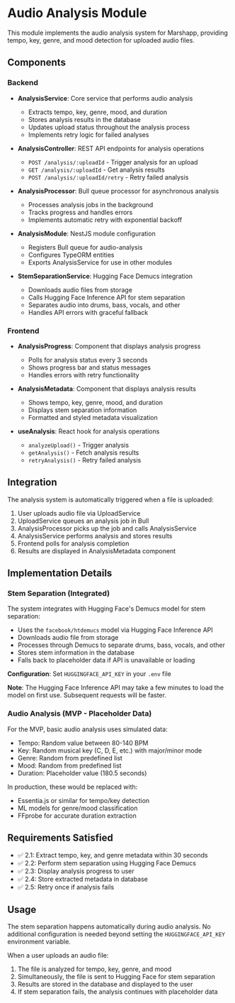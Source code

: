 # Audio Analysis Module

This module implements the audio analysis system for Marshapp, providing tempo, key, genre, and mood detection for uploaded audio files.

## Components

### Backend

- **AnalysisService**: Core service that performs audio analysis
  - Extracts tempo, key, genre, mood, and duration
  - Stores analysis results in the database
  - Updates upload status throughout the analysis process
  - Implements retry logic for failed analyses

- **AnalysisController**: REST API endpoints for analysis operations
  - `POST /analysis/:uploadId` - Trigger analysis for an upload
  - `GET /analysis/:uploadId` - Get analysis results
  - `POST /analysis/:uploadId/retry` - Retry failed analysis

- **AnalysisProcessor**: Bull queue processor for asynchronous analysis
  - Processes analysis jobs in the background
  - Tracks progress and handles errors
  - Implements automatic retry with exponential backoff

- **AnalysisModule**: NestJS module configuration
  - Registers Bull queue for audio-analysis
  - Configures TypeORM entities
  - Exports AnalysisService for use in other modules

- **StemSeparationService**: Hugging Face Demucs integration
  - Downloads audio files from storage
  - Calls Hugging Face Inference API for stem separation
  - Separates audio into drums, bass, vocals, and other
  - Handles API errors with graceful fallback

### Frontend

- **AnalysisProgress**: Component that displays analysis progress
  - Polls for analysis status every 3 seconds
  - Shows progress bar and status messages
  - Handles errors with retry functionality

- **AnalysisMetadata**: Component that displays analysis results
  - Shows tempo, key, genre, mood, and duration
  - Displays stem separation information
  - Formatted and styled metadata visualization

- **useAnalysis**: React hook for analysis operations
  - `analyzeUpload()` - Trigger analysis
  - `getAnalysis()` - Fetch analysis results
  - `retryAnalysis()` - Retry failed analysis

## Integration

The analysis system is automatically triggered when a file is uploaded:

1. User uploads audio file via UploadService
2. UploadService queues an analysis job in Bull
3. AnalysisProcessor picks up the job and calls AnalysisService
4. AnalysisService performs analysis and stores results
5. Frontend polls for analysis completion
6. Results are displayed in AnalysisMetadata component

## Implementation Details

### Stem Separation (Integrated)

The system integrates with Hugging Face's Demucs model for stem separation:

- Uses the `facebook/htdemucs` model via Hugging Face Inference API
- Downloads audio file from storage
- Processes through Demucs to separate drums, bass, vocals, and other
- Stores stem information in the database
- Falls back to placeholder data if API is unavailable or loading

**Configuration**: Set `HUGGINGFACE_API_KEY` in your `.env` file

**Note**: The Hugging Face Inference API may take a few minutes to load the model on first use. Subsequent requests will be faster.

### Audio Analysis (MVP - Placeholder Data)

For the MVP, basic audio analysis uses simulated data:

- Tempo: Random value between 80-140 BPM
- Key: Random musical key (C, D, E, etc.) with major/minor mode
- Genre: Random from predefined list
- Mood: Random from predefined list
- Duration: Placeholder value (180.5 seconds)

In production, these would be replaced with:

- Essentia.js or similar for tempo/key detection
- ML models for genre/mood classification
- FFprobe for accurate duration extraction

## Requirements Satisfied

- ✅ 2.1: Extract tempo, key, and genre metadata within 30 seconds
- ✅ 2.2: Perform stem separation using Hugging Face Demucs
- ✅ 2.3: Display analysis progress to user
- ✅ 2.4: Store extracted metadata in database
- ✅ 2.5: Retry once if analysis fails

## Usage

The stem separation happens automatically during audio analysis. No additional configuration is needed beyond setting the `HUGGINGFACE_API_KEY` environment variable.

When a user uploads an audio file:

1. The file is analyzed for tempo, key, genre, and mood
2. Simultaneously, the file is sent to Hugging Face for stem separation
3. Results are stored in the database and displayed to the user
4. If stem separation fails, the analysis continues with placeholder data
